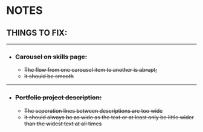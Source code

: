 # NOTES 

## THINGS TO FIX:
  ___
  * ### ~~Carousel on skills page:~~
    * ~~The flow from one carousel item to another is abrupt;~~
    * ~~It should be smooth~~
  ___
 * ### ~~Portfolio project description:~~
   * ~~The seperation lines between descriptions are too wide~~
   * ~~It should always be as wide as the text or at least only be little wider than the widest text at all times~~
